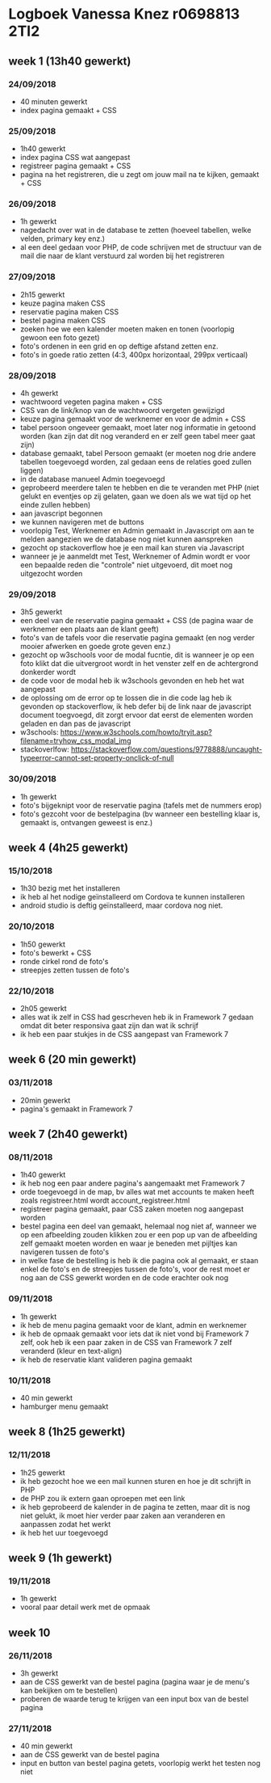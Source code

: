 # Logboek Vanessa Knez r0698813 2TI2
## week 1 (13h40 gewerkt)
### 24/09/2018
* 40 minuten gewerkt
* index pagina gemaakt + CSS

### 25/09/2018
* 1h40 gewerkt
* index pagina CSS wat aangepast
* registreer pagina gemaakt + CSS
* pagina na het registreren, die u zegt om jouw mail na te kijken, gemaakt + CSS

### 26/09/2018
* 1h gewerkt
* nagedacht over wat in de database te zetten (hoeveel tabellen, welke velden, primary key enz.)
* al een deel gedaan voor PHP, de code schrijven met de structuur van de mail die naar de klant verstuurd zal worden bij het registreren

### 27/09/2018
* 2h15 gewerkt
* keuze pagina maken CSS
* reservatie pagina maken CSS
* bestel pagina maken CSS
* zoeken hoe we een kalender moeten maken en tonen (voorlopig gewoon een foto gezet)
* foto's ordenen in een grid en op deftige afstand zetten enz.
* foto's in goede ratio zetten (4:3, 400px horizontaal, 299px verticaal)

### 28/09/2018
* 4h gewerkt
* wachtwoord vegeten pagina maken + CSS
* CSS van de link/knop van de wachtwoord vergeten gewijzigd
* keuze pagina gemaakt voor de werknemer en voor de admin + CSS
* tabel persoon ongeveer gemaakt, moet later nog informatie in getoond worden (kan zijn dat dit nog veranderd en er zelf geen tabel meer gaat zijn)
* database gemaakt, tabel Persoon gemaakt (er moeten nog drie andere tabellen toegevoegd worden, zal gedaan eens de relaties goed zullen liggen)
* in de database manueel Admin toegevoegd
* geprobeerd meerdere talen te hebben en die te veranden met PHP (niet gelukt en eventjes op zij gelaten, gaan we doen als we wat tijd op het einde zullen hebben)
* aan javascript begonnen
* we kunnen navigeren met de buttons
* voorlopig Test, Werknemer en Admin gemaakt in Javascript om aan te melden aangezien we de database nog niet kunnen aanspreken
* gezocht op stackoverflow hoe je een mail kan sturen via Javascript
* wanneer je je aanmeldt met Test, Werknemer of Admin wordt er voor een bepaalde reden die "controle" niet uitgevoerd, dit moet nog uitgezocht worden

### 29/09/2018
* 3h5 gewerkt
* een deel van de reservatie pagina gemaakt + CSS (de pagina waar de werknemer een plaats aan de klant geeft)
* foto's van de tafels voor die reservatie pagina gemaakt (en nog verder mooier afwerken en goede grote geven enz.)
* gezocht op w3schools voor de modal fucntie, dit is wanneer je op een foto klikt dat die uitvergroot wordt in het venster zelf en de achtergrond  donkerder wordt
* de code voor de modal heb ik w3schools gevonden en heb het wat aangepast
* de oplossing om de error op te lossen die in die code lag heb ik gevonden op stackoverflow, ik heb defer bij de link naar de javascript document toegvoegd, dit zorgt ervoor dat eerst de elementen worden geladen en dan pas de javascript
* w3schools: https://www.w3schools.com/howto/tryit.asp?filename=tryhow_css_modal_img
* stackoverlfow: https://stackoverflow.com/questions/9778888/uncaught-typeerror-cannot-set-property-onclick-of-null

### 30/09/2018
* 1h gewerkt
* foto's bijgeknipt voor de reservatie pagina (tafels met de nummers erop)
* foto's gezcoht voor de bestelpagina (bv wanneer een bestelling klaar is, gemaakt is, ontvangen geweest is enz.)

## week 4 (4h25 gewerkt)

### 15/10/2018
* 1h30 bezig met het installeren
* ik heb al het nodige geïnstalleerd om Cordova te kunnen installeren
* android studio is deftig geïnstalleerd, maar cordova nog niet.

### 20/10/2018
* 1h50 gewerkt
* foto's bewerkt + CSS
* ronde cirkel rond de foto's
* streepjes zetten tussen de foto's

### 22/10/2018
* 2h05 gewerkt
* alles wat ik zelf in CSS had gescrheven heb ik in Framework 7 gedaan omdat dit beter responsiva gaat zijn dan wat ik schrijf
* ik heb een paar stukjes in de CSS aangepast van Framework 7

## week 6 (20 min gewerkt)

### 03/11/2018
* 20min gewerkt
* pagina's gemaakt in Framework 7

## week 7 (2h40 gewerkt)

### 08/11/2018
* 1h40 gewerkt
* ik heb nog een paar andere pagina's aangemaakt met Framework 7
* orde toegevoegd in de map, bv alles wat met accounts te maken heeft zoals registreer.html wordt account_registreer.html
* registreer pagina gemaakt, paar CSS zaken moeten nog aangepast worden
* bestel pagina een deel van gemaakt, helemaal nog niet af, wanneer we op een afbeelding zouden klikken zou er een pop up van de afbeelding zelf gemaakt moeten worden en waar je beneden met pijltjes kan navigeren tussen de foto's
* in welke fase de bestelling is heb ik die pagina ook al gemaakt, er staan enkel de foto's en de streepjes tussen de foto's, voor de rest moet er nog aan de CSS gewerkt worden en de code erachter ook nog

### 09/11/2018
* 1h gewerkt
* ik heb de menu pagina gemaakt voor de klant, admin en werknemer
* ik heb de opmaak gemaakt voor iets dat ik niet vond bij Framework 7 zelf, ook heb ik een paar zaken in de CSS van Framework 7 zelf veranderd (kleur en text-align)
* ik heb de reservatie klant valideren pagina gemaakt

### 10/11/2018
* 40 min gewerkt
* hamburger menu gemaakt

## week 8 (1h25 gewerkt)

### 12/11/2018
* 1h25 gewerkt
* ik heb gezocht hoe we een mail kunnen sturen en hoe je dit schrijft in PHP
* de PHP zou ik extern gaan oproepen met een link
* ik heb geprobeerd de kalender in de pagina te zetten, maar dit is nog niet gelukt, ik moet hier verder paar zaken aan veranderen en aanpassen zodat het werkt
* ik heb het uur toegevoegd

## week 9 (1h gewerkt)

### 19/11/2018
* 1h gewerkt
* vooral paar detail werk met de opmaak

## week 10

### 26/11/2018
* 3h gewerkt
* aan de CSS gewerkt van de bestel pagina (pagina waar je de menu's kan bekijken om te bestellen)
* proberen de waarde terug te krijgen van een input box van de bestel pagina

### 27/11/2018
* 40 min gewerkt
* aan de CSS gewerkt van de bestel pagina
* input en button van bestel pagina getets, voorlopig werkt het testen nog niet